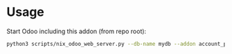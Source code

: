 # Usage

Start Odoo including this addon (from repo root):

```bash
python3 scripts/nix_odoo_web_server.py --db-name mydb --addon account_product_fiscal_classification
```
